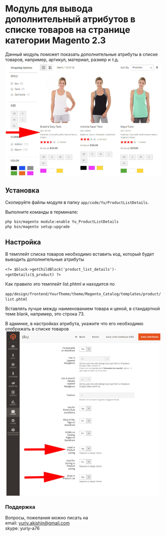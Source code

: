 # Модуль для вывода дополнительный атрибутов в списке товаров на странице категории Magento 2.3
Данный модуль поможет показать дополнительные атрибуты в списке товаров, например, артикул, материал, размер и т.д.
![Пример отображения дополнительных атрибутов в списке товаров](docs/details-1.jpg)

## Установка
Скопируйте файлы модуля в папку `app/code/Yu/ProductListDetails`.

Выполните команды в терминале:
```
php bin/magento module:enable Yu_ProductListDetails
php bin/magento setup:upgrade
```

## Настройка
В темплейт списка товаров необходимо вставить код, который будет выводить дополнительные атрибуты

`<?= $block->getChildBlock('product_list_details')->getDetails($_product) ?>`

Как правило это темплейт list.phtml и находится по 

`app/design/frontend/YourTheme/theme/Magento_Catalog/templates/product/list.phtml`

Вставлять лучше между наименованием товара и ценой, в стандартной теме blank, например, это строка 73.

В админке, в настройках атрибута, укажите что его необходимо отображать в списке товаров
![Пример настройки атрибутов](docs/details-2.jpg)


### Поддержка
Вопросы, пожелания можно писать на  
email: yuriy.akishin@gmail.com  
skype: yuriy-a76